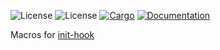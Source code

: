 ![License](https://img.shields.io/badge/license-MIT-green.svg)
![License](https://img.shields.io/badge/license-Apache-green.svg)
[![Cargo](https://img.shields.io/crates/v/init-hook-macros.svg)](https://crates.io/crates/init-hook-macros)
[![Documentation](https://docs.rs/init-hook-macros/badge.svg)](https://docs.rs/init-hook-macros)

Macros for [init-hook](https://crates.io/crates/init-hook)